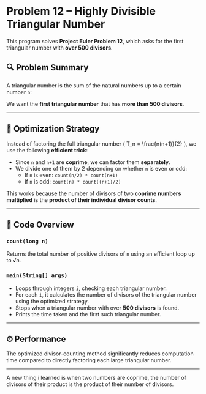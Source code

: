 # Problem 12 – Highly Divisible Triangular Number

This program solves **Project Euler Problem 12**, which asks for the first triangular number with **over 500 divisors**.

## 🔍 Problem Summary

A triangular number is the sum of the natural numbers up to a certain number `n`:

We want the **first triangular number** that has **more than 500 divisors**.

---

## 🚀 Optimization Strategy

Instead of factoring the full triangular number \( T_n = \frac{n(n+1)}{2} \), we use the following **efficient trick**:

- Since `n` and `n+1` are **coprime**, we can factor them **separately**.
- We divide one of them by 2 depending on whether `n` is even or odd:
  - If `n` is even: `count(n/2) * count(n+1)`
  - If `n` is odd:  `count(n) * count((n+1)/2)`

This works because the number of divisors of two **coprime numbers multiplied** is the **product of their individual divisor counts**.

---

## 🧠 Code Overview

### `count(long n)`
Returns the total number of positive divisors of `n` using an efficient loop up to √n.

### `main(String[] args)`
- Loops through integers `i`, checking each triangular number.
- For each `i`, it calculates the number of divisors of the triangular number using the optimized strategy.
- Stops when a triangular number with over **500 divisors** is found.
- Prints the time taken and the first such triangular number.

---

## ⏱ Performance

The optimized divisor-counting method significantly reduces computation time compared to directly factoring each large triangular number.

---

A new thing i learned is when two numbers are coprime, the number of divisors of their product is the product of their number of divisors.



